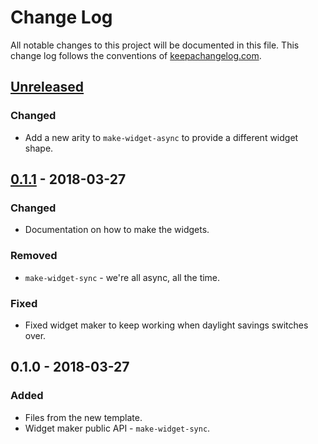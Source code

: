 # Change Log
All notable changes to this project will be documented in this file. This change log follows the conventions of [keepachangelog.com](http://keepachangelog.com/).

## [Unreleased]
### Changed
- Add a new arity to `make-widget-async` to provide a different widget shape.

## [0.1.1] - 2018-03-27
### Changed
- Documentation on how to make the widgets.

### Removed
- `make-widget-sync` - we're all async, all the time.

### Fixed
- Fixed widget maker to keep working when daylight savings switches over.

## 0.1.0 - 2018-03-27
### Added
- Files from the new template.
- Widget maker public API - `make-widget-sync`.

[Unreleased]: https://github.com/your-name/brew-data/compare/0.1.1...HEAD
[0.1.1]: https://github.com/your-name/brew-data/compare/0.1.0...0.1.1
